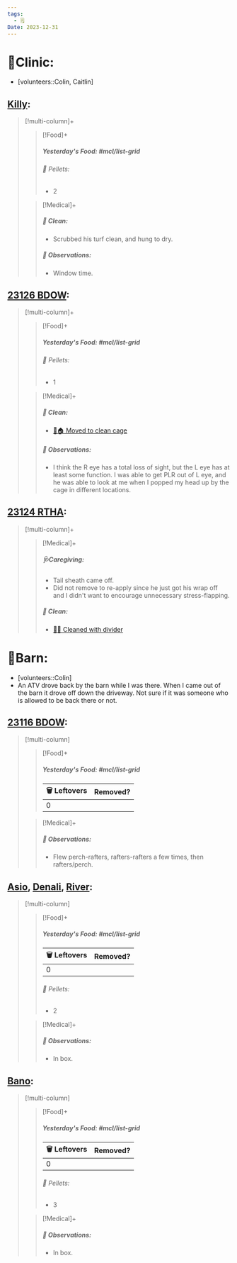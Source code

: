 ```yaml
---
tags:
  - 🗒️
Date: 2023-12-31
---
```


# 🏥Clinic:
- [volunteers::Colin, Caitlin]

## [Killy](../RARE%20Birds/Ed%20Birds/Killy.md):
> [!multi-column]+
>
>> [!Food]+
>> ##### Yesterday's Food: #mcl/list-grid
>>###### 💩 Pellets:
>>- 2
>
>> [!Medical]+
>>##### 🫧 Clean:
>> - Scrubbed his turf clean, and hung to dry.
>>
>> ##### 🔭 Observations:
>> - Window time.

## [23126 BDOW](../RARE%20Birds/23126%20BDOW.md):
> [!multi-column]+
>
>> [!Food]+
>> ##### Yesterday's Food: #mcl/list-grid
>>###### 💩 Pellets:
>>- 1
>
>> [!Medical]+
>>##### 🫧 Clean:
>> - [🧼🏠 Moved to clean cage](../Admin/Codes/Moved%20to%20clean%20cage.md)
>>
>> ##### 🔭 Observations:
>> - I think the R eye has a total loss of sight, but the L eye has at least some function. I was able to get PLR out of L eye, and he was able to look at me when I popped my head up by the cage in different locations.

## [23124 RTHA](../RARE%20Birds/23124%20RTHA.md):
> [!multi-column]+
>
>> [!Medical]+
>> ##### 🩺Caregiving:
>> - Tail sheath came off.
>> 	- Did not remove to re-apply since he just got his wrap off and I didn't want to encourage unnecessary stress-flapping.
>>
>>##### 🫧 Clean:
>> - [🧼➗ Cleaned with divider](../Admin/Codes/Cleaned%20with%20divider.md)
>>

# 🏡Barn:
- [volunteers::Colin]
- An ATV drove back by the barn while I was there. When I came out of the barn it drove off down the driveway. Not sure if it was someone who is allowed to be back there or not.

## [23116 BDOW](../RARE%20Birds/23116%20BDOW.md):
> [!multi-column]
>
>> [!Food]+
>> ##### Yesterday's Food: #mcl/list-grid
>> |🗑️ Leftovers| Removed?
>> |---|---|
>>|0|
>>
>
>> [!Medical]+
>> ##### 🔭 Observations:
>> - Flew perch-rafters, rafters-rafters a few times, then rafters/perch.

## [Asio](../RARE%20Birds/Ed%20Birds/Asio.md), [Denali](../RARE%20Birds/Ed%20Birds/Denali.md), [River](../RARE%20Birds/Ed%20Birds/River.md):
> [!multi-column]
>
>> [!Food]+
>> ##### Yesterday's Food: #mcl/list-grid
>> |🗑️ Leftovers| Removed?
>> |---|---|
>>|0|
>>
>>###### 💩 Pellets:
>>- 2
>
>> [!Medical]+
>> ##### 🔭 Observations:
>> - In box.

## [Bano](../RARE%20Birds/Ed%20Birds/Bano.md):
> [!multi-column]
>
>> [!Food]+
>> ##### Yesterday's Food: #mcl/list-grid
>> |🗑️ Leftovers| Removed?
>> |---|---|
>>|0|
>>
>>###### 💩 Pellets:
>>- 3
>
>> [!Medical]+
>> ##### 🔭 Observations:
>> - In box.

